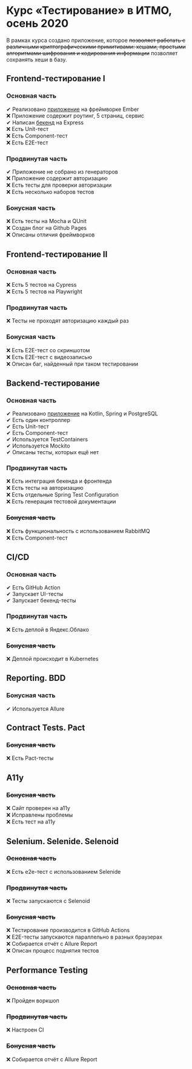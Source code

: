 # Курс «Тестирование» в ИТМО, осень 2020

В рамках курса создано приложение, которое ~~позволяет работать с различными
криптографическими примитивами: хешами, простыми алгоритмами шифрования и
кодирования информации~~ позволяет сохранять хеши в базу.

## Frontend-тестирование I

### Основная часть

✔ Реализовано [приложение](client/) на фреймворке Ember  
❌ Приложение содержит роутинг, 5 страниц, сервис  
✔ Написан [бекенд](auth/) на Express  
❌ Есть Unit-тест  
❌ Есть Component-тест  
❌ Есть E2E-тест

### Продвинутая часть

✔ Приложение не собрано из генераторов  
❌ Приложение содержит авторизацию  
❌ Есть тесты для проверки авторизации  
❌ Есть несколько наборов тестов

### Бонусная часть

❌ Есть тесты на Mocha и QUnit  
❌ Создан блог на Github Pages  
❌ Описаны отличия фреймворков

## Frontend-тестирование II

### Основная часть

❌ Есть 5 тестов на Cypress  
❌ Есть 5 тестов на Playwright

### Продвинутая часть

❌ Тесты не проходят авторизацию каждый раз

### Бонусная часть

❌ Есть E2E-тест со скриншотом  
❌ Есть E2E-тест с видеозаписью  
❌ Описан баг, найденный при таком тестировании

## Backend-тестирование

### Основная часть

✔ Реализовано [приложение](hashback/) на Kotlin, Spring и PostgreSQL  
✔ Есть один контроллер  
✔ Есть Unit-тест  
✔ Есть Component-тест  
✔ Используется TestContainers  
✔ Используется Mockito  
✔ Описаны тесты, которых ещё нет

### Продвинутая часть

❌ Есть интеграция бекенда и фронтенда  
❌ Есть тесты на авторизацию  
❌ Есть отдельные Spring Test Configuration  
❌ Есть генерация тестовой документации

### ~~Бонусная часть~~

❌ Есть функциональность с использованием RabbitMQ  
❌ Есть Component-тест

## CI/CD

### Основная часть

✔ Есть GitHub Action  
✔ Запускает UI-тесты  
✔ Запускает бекенд-тесты

### Продвинутая часть

❌ Есть деплой в Яндекс.Облако

### ~~Бонусная часть~~

❌ Деплой происходит в Kubernetes

## Reporting. BDD

### Бонусная часть

✔ Используется Allure

## Contract Tests. Pact

### ~~Бонусная часть~~

❌ Есть Pact-тесты

## A11y

### ~~Бонусная часть~~

❌ Сайт проверен на a11y  
❌ Исправлены проблемы  
❌ Есть тест на a11y

## Selenium. Selenide. Selenoid

### ~~Основная часть~~

❌ Есть e2e-тест с использованием Selenide

### ~~Продвинутая часть~~

❌ Тесты запускаются с Selenoid

### ~~Бонусная часть~~

❌ Тестирование производится в GitHub Actions  
❌ E2E-тесты запускаются параллельно в разных браузерах  
❌ Собирается отчёт с Allure Report  
❌ Описан процесс поднятия тестов

## Performance Testing

### ~~Основная часть~~

❌ Пройден воркшоп

### ~~Продвинутая часть~~

❌ Настроен CI

### ~~Бонусная часть~~

❌ Собирается отчёт с Allure Report
